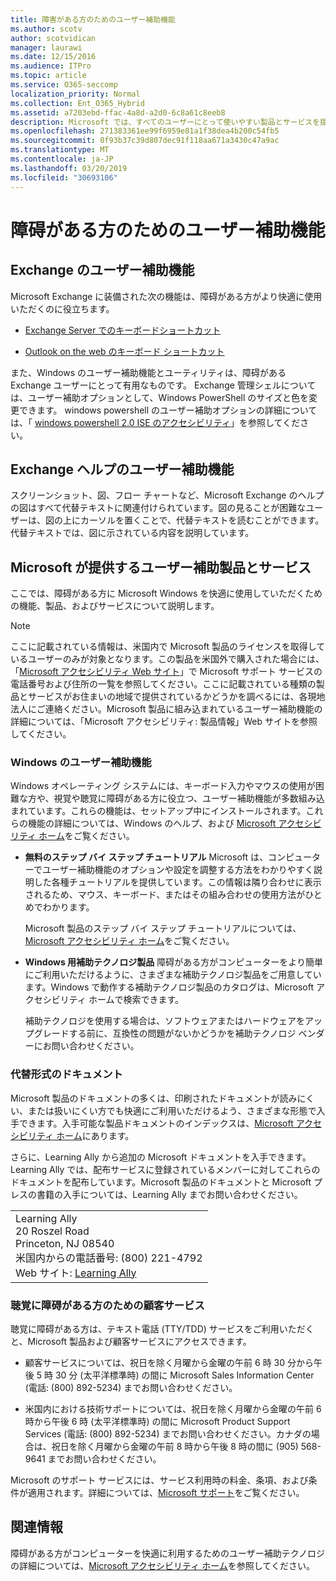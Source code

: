 ```yaml
---
title: 障害がある方のためのユーザー補助機能
ms.author: scotv
author: scotvidican
manager: laurawi
ms.date: 12/15/2016
ms.audience: ITPro
ms.topic: article
ms.service: O365-seccomp
localization_priority: Normal
ms.collection: Ent_O365_Hybrid
ms.assetid: a7203ebd-ffac-4a8d-a2d0-6c8a61c8eeb8
description: Microsoft では、すべてのユーザーにとって使いやすい製品とサービスを提供できるよう取り組んでいます。
ms.openlocfilehash: 271383361ee99f6959e81a1f38dea4b200c54fb5
ms.sourcegitcommit: 0f93b37c39d807dec91f118aa671a3430c47a9ac
ms.translationtype: MT
ms.contentlocale: ja-JP
ms.lasthandoff: 03/20/2019
ms.locfileid: "30693106"
---
```

# <a name="accessibility-for-people-with-disabilities"></a>障碍がある方のためのユーザー補助機能

## <a name="accessibility-features-of-exchange"></a>Exchange のユーザー補助機能

Microsoft Exchange に装備された次の機能は、障碍がある方がより快適に使用いただくのに役立ちます。
  
- [Exchange Server でのキーボードショートカット](http://technet.microsoft.com/library/146b2b52-1ef8-4606-991a-4cf4da694970.aspx)
    
- [Outlook on the web のキーボード ショートカット ](https://go.microsoft.com/fwlink/p/?LinkId=268079)
    
また、Windows のユーザー補助機能とユーティリティは、障碍がある Exchange ユーザーにとって有用なものです。 Exchange 管理シェルについては、ユーザー補助オプションとして、Windows PowerShell のサイズと色を変更できます。 windows powershell のユーザー補助オプションの詳細については、「 [windows powershell 2.0 ISE のアクセシビリティ](https://go.microsoft.com/fwlink/p/?LinkId=258240)」を参照してください。
  
## <a name="accessibility-features-of-exchange-help"></a>Exchange ヘルプのユーザー補助機能

スクリーンショット、図、フロー チャートなど、Microsoft Exchange のヘルプの図はすべて代替テキストに関連付けられています。図の見ることが困難なユーザーは、図の上にカーソルを置くことで、代替テキストを読むことができます。代替テキストでは、図に示されている内容を説明しています。
  
## <a name="accessibility-products-and-services-from-microsoft"></a>Microsoft が提供するユーザー補助製品とサービス

ここでは、障碍がある方に Microsoft Windows を快適に使用していただくための機能、製品、およびサービスについて説明します。
  
> [!NOTE]
> ここに記載されている情報は、米国内で Microsoft 製品のライセンスを取得しているユーザーのみが対象となります。この製品を米国外で購入された場合には、「[Microsoft アクセシビリティ Web サイト](https://www.microsoft.com/enable)」で Microsoft サポート サービスの電話番号および住所の一覧を参照してください。ここに記載されている種類の製品とサービスがお住まいの地域で提供されているかどうかを調べるには、各現地法人にご連絡ください。Microsoft 製品に組み込まれているユーザー補助機能の詳細については、「Microsoft アクセシビリティ: 製品情報」Web サイトを参照してください。 
  
### <a name="accessibility-features-of-windows"></a>Windows のユーザー補助機能

Windows オペレーティング システムには、キーボード入力やマウスの使用が困難な方や、視覚や聴覚に障碍がある方に役立つ、ユーザー補助機能が多数組み込まれています。これらの機能は、セットアップ中にインストールされます。これらの機能の詳細については、Windows のヘルプ、および [Microsoft アクセシビリティ ホーム](https://go.microsoft.com/fwlink/p/?linkId=18139)をご覧ください。
  
- **無料のステップ バイ ステップ チュートリアル** Microsoft は、コンピューターでユーザー補助機能のオプションや設定を調整する方法をわかりやすく説明した各種チュートリアルを提供しています。この情報は隣り合わせに表示されるため、マウス、キーボード、またはその組み合わせの使用方法がひとめでわかります。 
    
    Microsoft 製品のステップ バイ ステップ チュートリアルについては、[Microsoft アクセシビリティ ホーム](https://go.microsoft.com/fwlink/p/?linkId=18139)をご覧ください。
    
- **Windows 用補助テクノロジ製品** 障碍がある方がコンピューターをより簡単にご利用いただけるように、さまざまな補助テクノロジ製品をご用意しています。Windows で動作する補助テクノロジ製品のカタログは、Microsoft アクセシビリティ ホームで検索できます。 
    
    補助テクノロジを使用する場合は、ソフトウェアまたはハードウェアをアップグレードする前に、互換性の問題がないかどうかを補助テクノロジ ベンダーにお問い合わせください。 
    
### <a name="documentation-in-alternative-formats"></a>代替形式のドキュメント

Microsoft 製品のドキュメントの多くは、印刷されたドキュメントが読みにくい、または扱いにくい方でも快適にご利用いただけるよう、さまざまな形態で入手できます。入手可能な製品ドキュメントのインデックスは、[Microsoft アクセシビリティ ホーム](https://go.microsoft.com/fwlink/p/?linkId=18139)にあります。 
  
さらに、Learning Ally から追加の Microsoft ドキュメントを入手できます。Learning Ally では、配布サービスに登録されているメンバーに対してこれらのドキュメントを配布しています。Microsoft 製品のドキュメントと Microsoft プレスの書籍の入手については、Learning Ally までお問い合わせください。 
  
||
|:-----|
|Learning Ally  <br/> 20 Roszel Road  <br/> Princeton, NJ 08540  <br/> 米国内からの電話番号: (800) 221-4792  <br/> Web サイト: [Learning Ally](https://www.learningally.org/) <br/> |
   
### <a name="customer-service-for-people-with-hearing-impairments"></a>聴覚に障碍がある方のための顧客サービス

聴覚に障碍がある方は、テキスト電話 (TTY/TDD) サービスをご利用いただくと、Microsoft 製品および顧客サービスにアクセスできます。
  
- 顧客サービスについては、祝日を除く月曜から金曜の午前 6 時 30 分から午後 5 時 30 分 (太平洋標準時) の間に Microsoft Sales Information Center (電話: (800) 892-5234) までお問い合わせください。 
    
- 米国内における技術サポートについては、祝日を除く月曜から金曜の午前 6 時から午後 6 時 (太平洋標準時) の間に Microsoft Product Support Services (電話: (800) 892-5234) までお問い合わせください。カナダの場合は、祝日を除く月曜から金曜の午前 8 時から午後 8 時の間に (905) 568-9641 までお問い合わせください。 
    
Microsoft のサポート サービスには、サービス利用時の料金、条項、および条件が適用されます。詳細については、[Microsoft サポート](https://go.microsoft.com/fwlink/p/?linkId=18142)をご覧ください。
  
## <a name="for-more-information"></a>関連情報

障碍がある方がコンピューターを快適に利用するためのユーザー補助テクノロジの詳細については、[Microsoft アクセシビリティ ホーム](http://go.microsoft.com/fwlink/p/?linkId=18139)を参照してください。 
  

